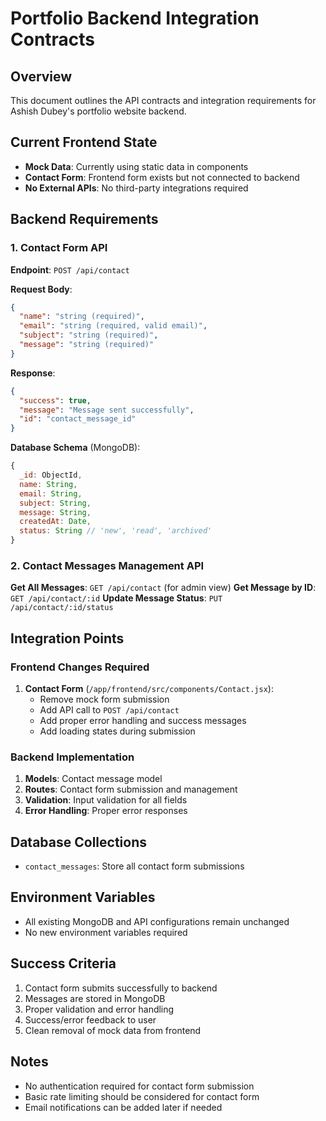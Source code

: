 # Portfolio Backend Integration Contracts

## Overview
This document outlines the API contracts and integration requirements for Ashish Dubey's portfolio website backend.

## Current Frontend State
- **Mock Data**: Currently using static data in components
- **Contact Form**: Frontend form exists but not connected to backend
- **No External APIs**: No third-party integrations required

## Backend Requirements

### 1. Contact Form API
**Endpoint**: `POST /api/contact`

**Request Body**:
```json
{
  "name": "string (required)",
  "email": "string (required, valid email)",
  "subject": "string (required)",
  "message": "string (required)"
}
```

**Response**:
```json
{
  "success": true,
  "message": "Message sent successfully",
  "id": "contact_message_id"
}
```

**Database Schema** (MongoDB):
```javascript
{
  _id: ObjectId,
  name: String,
  email: String,
  subject: String,
  message: String,
  createdAt: Date,
  status: String // 'new', 'read', 'archived'
}
```

### 2. Contact Messages Management API
**Get All Messages**: `GET /api/contact` (for admin view)
**Get Message by ID**: `GET /api/contact/:id`
**Update Message Status**: `PUT /api/contact/:id/status`

## Integration Points

### Frontend Changes Required
1. **Contact Form** (`/app/frontend/src/components/Contact.jsx`):
   - Remove mock form submission
   - Add API call to `POST /api/contact`
   - Add proper error handling and success messages
   - Add loading states during submission

### Backend Implementation
1. **Models**: Contact message model
2. **Routes**: Contact form submission and management
3. **Validation**: Input validation for all fields
4. **Error Handling**: Proper error responses

## Database Collections
- `contact_messages`: Store all contact form submissions

## Environment Variables
- All existing MongoDB and API configurations remain unchanged
- No new environment variables required

## Success Criteria
1. Contact form submits successfully to backend
2. Messages are stored in MongoDB
3. Proper validation and error handling
4. Success/error feedback to user
5. Clean removal of mock data from frontend

## Notes
- No authentication required for contact form submission
- Basic rate limiting should be considered for contact form
- Email notifications can be added later if needed